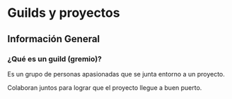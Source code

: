 # Guilds y proyectos

## Información General

### ¿Qué es un guild (gremio)?

Es un grupo de personas apasionadas que se junta entorno a un proyecto.

Colaboran juntos para lograr que el proyecto llegue a buen puerto.
